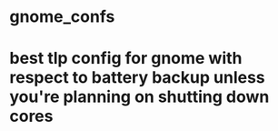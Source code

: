 # gnome_confs
# best tlp config for gnome with respect to battery backup unless you're planning on shutting down cores

